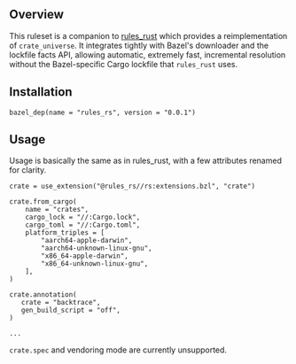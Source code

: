 ## Overview

This ruleset is a companion to [rules_rust](https://github.com/bazelbuild/rules_rust) which provides a reimplementation of `crate_universe`. It integrates tightly with Bazel's downloader and the lockfile facts API, allowing automatic,
extremely fast, incremental resolution without the Bazel-specific Cargo lockfile that `rules_rust` uses.

## Installation

```
bazel_dep(name = "rules_rs", version = "0.0.1")
```

## Usage
Usage is basically the same as in rules_rust, with a few attributes renamed for clarity.

```
crate = use_extension("@rules_rs//rs:extensions.bzl", "crate")

crate.from_cargo(
    name = "crates",
    cargo_lock = "//:Cargo.lock",
    cargo_toml = "//:Cargo.toml",
    platform_triples = [
        "aarch64-apple-darwin",
        "aarch64-unknown-linux-gnu",
        "x86_64-apple-darwin",
        "x86_64-unknown-linux-gnu",
    ],
)

crate.annotation(
   crate = "backtrace",
   gen_build_script = "off",
)

...
```

`crate.spec` and vendoring mode are currently unsupported.
